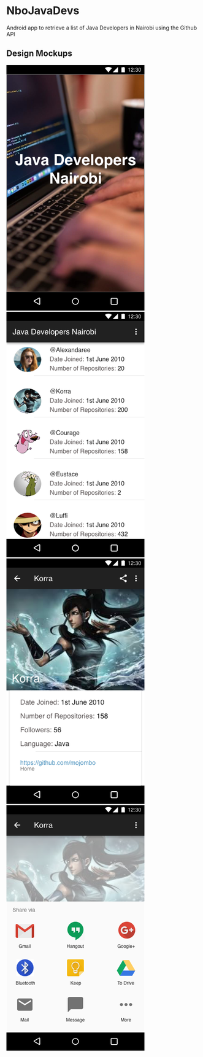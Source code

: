 # NboJavaDevs
 Android app to retrieve a list of Java Developers in Nairobi using the Github API 


## Design Mockups

![Home Screen](https://raw.githubusercontent.com/muthash/NboJavaDevs/ft-design-mockups-158791077/art/Home.png)
![Recycler View](https://raw.githubusercontent.com/muthash/NboJavaDevs/ft-design-mockups-158791077/art/RecyclerView.png)
![Prifile](https://raw.githubusercontent.com/muthash/NboJavaDevs/ft-design-mockups-158791077/art/Profile.png)
![Share Intent](https://raw.githubusercontent.com/muthash/NboJavaDevs/ft-design-mockups-158791077/art/ShareIntent.png)